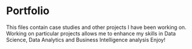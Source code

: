 # Portfolio

This files contain case studies and other projects I have been working on. 
Working on particular projects allows me to enhance my skills in Data Science,  Data Analytics and Business Intelligence analysis
Enjoy!
